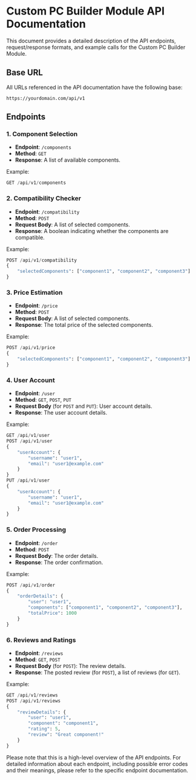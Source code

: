 # Custom PC Builder Module API Documentation

This document provides a detailed description of the API endpoints, request/response formats, and example calls for the Custom PC Builder Module.

## Base URL

All URLs referenced in the API documentation have the following base:

`https://yourdomain.com/api/v1`

## Endpoints

### 1. Component Selection

- **Endpoint**: `/components`
- **Method**: `GET`
- **Response**: A list of available components.

Example:

```python
GET /api/v1/components
```

### 2. Compatibility Checker

- **Endpoint**: `/compatibility`
- **Method**: `POST`
- **Request Body**: A list of selected components.
- **Response**: A boolean indicating whether the components are compatible.

Example:

```python
POST /api/v1/compatibility
{
    "selectedComponents": ["component1", "component2", "component3"]
}
```

### 3. Price Estimation

- **Endpoint**: `/price`
- **Method**: `POST`
- **Request Body**: A list of selected components.
- **Response**: The total price of the selected components.

Example:

```python
POST /api/v1/price
{
    "selectedComponents": ["component1", "component2", "component3"]
}
```

### 4. User Account

- **Endpoint**: `/user`
- **Method**: `GET`, `POST`, `PUT`
- **Request Body** (for `POST` and `PUT`): User account details.
- **Response**: The user account details.

Example:

```python
GET /api/v1/user
POST /api/v1/user
{
    "userAccount": {
        "username": "user1",
        "email": "user1@example.com"
    }
}
PUT /api/v1/user
{
    "userAccount": {
        "username": "user1",
        "email": "user1@example.com"
    }
}
```

### 5. Order Processing

- **Endpoint**: `/order`
- **Method**: `POST`
- **Request Body**: The order details.
- **Response**: The order confirmation.

Example:

```python
POST /api/v1/order
{
    "orderDetails": {
        "user": "user1",
        "components": ["component1", "component2", "component3"],
        "totalPrice": 1000
    }
}
```

### 6. Reviews and Ratings

- **Endpoint**: `/reviews`
- **Method**: `GET`, `POST`
- **Request Body** (for `POST`): The review details.
- **Response**: The posted review (for `POST`), a list of reviews (for `GET`).

Example:

```python
GET /api/v1/reviews
POST /api/v1/reviews
{
    "reviewDetails": {
        "user": "user1",
        "component": "component1",
        "rating": 5,
        "review": "Great component!"
    }
}
```

Please note that this is a high-level overview of the API endpoints. For detailed information about each endpoint, including possible error codes and their meanings, please refer to the specific endpoint documentation.